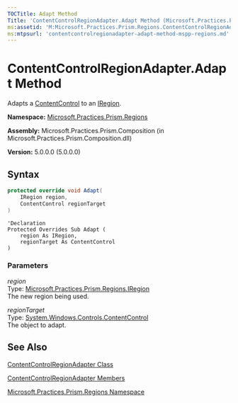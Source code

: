```yaml
---
TOCTitle: Adapt Method
Title: 'ContentControlRegionAdapter.Adapt Method (Microsoft.Practices.Prism.Regions)'
ms:assetid: 'M:Microsoft.Practices.Prism.Regions.ContentControlRegionAdapter.Adapt(Microsoft.Practices.Prism.Regions.IRegion,System.Windows.Controls.ContentControl)'
ms:mtpsurl: 'contentcontrolregionadapter-adapt-method-mspp-regions.md'
---
```


# ContentControlRegionAdapter.Adapt Method

Adapts a [ContentControl](http://msdn.microsoft.com/en-us/library/ms609797) to an [IRegion](/patterns-practices/reference/iregion-interface-mspp-regions).

**Namespace:** [Microsoft.Practices.Prism.Regions](/patterns-practices/reference/mspp-regions-behaviors-namespace)

**Assembly:** Microsoft.Practices.Prism.Composition (in Microsoft.Practices.Prism.Composition.dll)

**Version:** 5.0.0.0 (5.0.0.0)

## Syntax
```C#
protected override void Adapt(
	IRegion region,
	ContentControl regionTarget
)
```

```VB
'Declaration
Protected Overrides Sub Adapt ( 
	region As IRegion,
	regionTarget As ContentControl
)
```

### Parameters

*region*  
Type: [Microsoft.Practices.Prism.Regions.IRegion](/patterns-practices/reference/iregion-interface-mspp-regions)  
The new region being used.

*regionTarget*  
Type: [System.Windows.Controls.ContentControl](http://msdn.microsoft.com/en-us/library/ms609797)  
The object to adapt.

## See Also

[ContentControlRegionAdapter Class](/patterns-practices/reference/contentcontrolregionadapter-class-mspp-regions)

[ContentControlRegionAdapter Members](/patterns-practices/reference/contentcontrolregionadapter-members-mspp-regions)

[Microsoft.Practices.Prism.Regions Namespace](/patterns-practices/reference/mspp-regions-behaviors-namespace)
